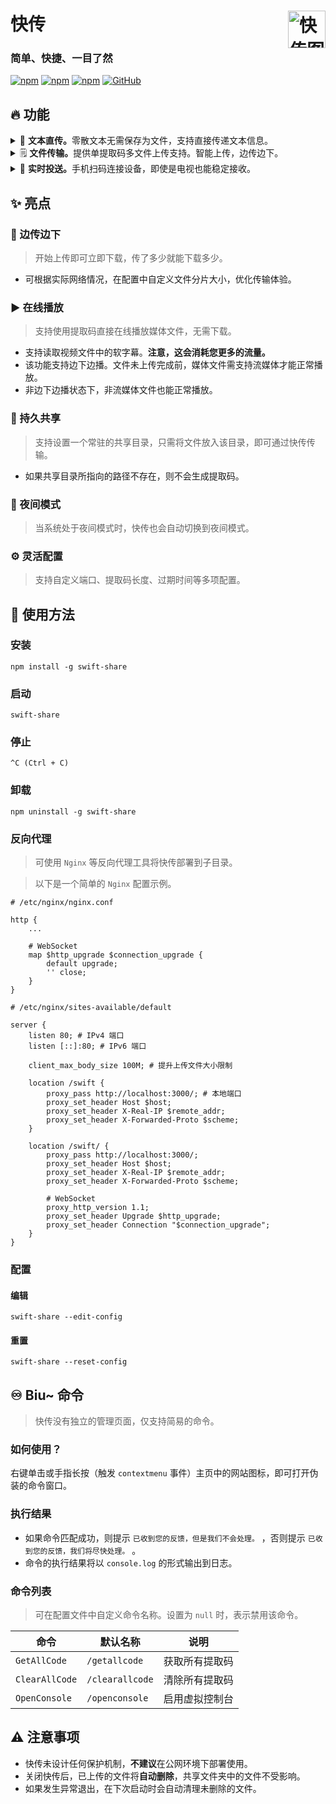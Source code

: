 # 快传<img align="right" alt="快传图标" src="https://github.com/NXY666/swift-share/assets/62371554/cda94cf6-9944-4706-8f5f-6199e6b5816e" title="快传" width="60"/>

### 简单、快捷、一目了然

[![npm](https://img.shields.io/npm/v/swift-share?style=flat-square)](https://www.npmjs.com/package/swift-share)
[![npm](https://img.shields.io/npm/dt/swift-share?style=flat-square)](https://www.npmjs.com/package/swift-share)
[![npm](https://img.shields.io/npm/unpacked-size/swift-share?style=flat-square)](https://www.npmjs.com/package/swift-share)
[![GitHub](https://img.shields.io/github/license/NXY666/swift-share?style=flat-square)](https://github.com/NXY666/swift-share/blob/master/LICENSE)

## 🔥 功能

<!--suppress HtmlDeprecatedAttribute -->
<details>
<summary>💬 <b>文本直传。</b>零散文本无需保存为文件，支持直接传递文本信息。</summary>
<p align="center">
  <img alt="网页截图（文本）" src="https://github.com/NXY666/swift-share/assets/62371554/2ee44445-9bd6-4811-abcd-4c44f8bbde8d" width="400"/>
</p>
</details>
<details>
<summary>🗒️ <b>文件传输。</b>提供单提取码多文件上传支持。智能上传，边传边下。</summary>
<p align="center">
  <img alt="网页截图（文件）" src="https://github.com/NXY666/swift-share/assets/62371554/be027f6f-95b6-44cb-81a6-12f3ccf5e991" width="400"/>
</p>
</details>
<details>
<summary>📨 <b>实时投送。</b>手机扫码连接设备，即使是电视也能稳定接收。</summary>
<p align="center">
  <img alt="网页截图（投送）" src="https://github.com/NXY666/swift-share/assets/62371554/a4f319c2-6f37-453b-86f8-0b2adcf611d6" width="400"/>
</p>
</details>

## ✨ 亮点

### 🔀 边传边下

> 开始上传即可立即下载，传了多少就能下载多少。

* 可根据实际网络情况，在配置中自定义文件分片大小，优化传输体验。

### ▶️ 在线播放

> 支持使用提取码直接在线播放媒体文件，无需下载。

* 支持读取视频文件中的软字幕。**注意，这会消耗您更多的流量。**
* 该功能支持边下边播。文件未上传完成前，媒体文件需支持流媒体才能正常播放。
* 非边下边播状态下，非流媒体文件也能正常播放。

### 💼 持久共享

> 支持设置一个常驻的共享目录，只需将文件放入该目录，即可通过快传传输。

* 如果共享目录所指向的路径不存在，则不会生成提取码。

### 🌠 夜间模式

> 当系统处于夜间模式时，快传也会自动切换到夜间模式。

### ⚙️ 灵活配置

> 支持自定义端口、提取码长度、过期时间等多项配置。

## 👀 使用方法

### 安装

```shell
npm install -g swift-share
```

### 启动

```shell
swift-share
```

### 停止

```
^C (Ctrl + C)
```

### 卸载

```shell
npm uninstall -g swift-share
```

### 反向代理

> 可使用 `Nginx` 等反向代理工具将快传部署到子目录。

> 以下是一个简单的 `Nginx` 配置示例。

```nginx
# /etc/nginx/nginx.conf

http {
    ...

    # WebSocket
    map $http_upgrade $connection_upgrade {
        default upgrade;
        '' close;
    }
}
```

```nginx
# /etc/nginx/sites-available/default

server {
    listen 80; # IPv4 端口
    listen [::]:80; # IPv6 端口
    
    client_max_body_size 100M; # 提升上传文件大小限制
    
    location /swift {
        proxy_pass http://localhost:3000/; # 本地端口
        proxy_set_header Host $host;
        proxy_set_header X-Real-IP $remote_addr;
        proxy_set_header X-Forwarded-Proto $scheme;
    }

    location /swift/ {
        proxy_pass http://localhost:3000/;
        proxy_set_header Host $host;
        proxy_set_header X-Real-IP $remote_addr;
        proxy_set_header X-Forwarded-Proto $scheme;

        # WebSocket
        proxy_http_version 1.1;
        proxy_set_header Upgrade $http_upgrade;
        proxy_set_header Connection "$connection_upgrade";
    }
}
```

### 配置

#### 编辑

```shell
swift-share --edit-config
```

#### 重置

```shell
swift-share --reset-config
```

## ♾️ Biu~ 命令

> 快传没有独立的管理页面，仅支持简易的命令。

### 如何使用？

右键单击或手指长按（触发 `contextmenu` 事件）主页中的网站图标，即可打开伪装的命令窗口。

### 执行结果

* 如果命令匹配成功，则提示 `已收到您的反馈，但是我们不会处理。` ，否则提示 `已收到您的反馈，我们将尽快处理。` 。
* 命令的执行结果将以 `console.log` 的形式输出到日志。

### 命令列表

> 可在配置文件中自定义命令名称。设置为 `null` 时，表示禁用该命令。

| 命令             | 默认名称            | 说明      |
|----------------|-----------------|---------|
| `GetAllCode`   | `/getallcode`   | 获取所有提取码 |
| `ClearAllCode` | `/clearallcode` | 清除所有提取码 |
| `OpenConsole`  | `/openconsole`  | 启用虚拟控制台 |

## ⚠️ 注意事项

* 快传未设计任何保护机制，**不建议**在公网环境下部署使用。
* 关闭快传后，已上传的文件将**自动删除**，共享文件夹中的文件不受影响。
* 如果发生异常退出，在下次启动时会自动清理未删除的文件。
